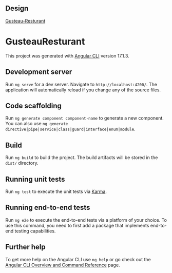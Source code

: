 ## Design
[Gusteau-Resturant](https://www.figma.com/file/54OAnr3fj96VbH9s9M5A4u/original?type=design&node-id=52-2451&mode=design&t=75FvS2DInIjAF6gm-0)


# GusteauResturant

This project was generated with [Angular CLI](https://github.com/angular/angular-cli) version 17.1.3.




## Development server

Run `ng serve` for a dev server. Navigate to `http://localhost:4200/`. The application will automatically reload if you change any of the source files.

## Code scaffolding

Run `ng generate component component-name` to generate a new component. You can also use `ng generate directive|pipe|service|class|guard|interface|enum|module`.

## Build

Run `ng build` to build the project. The build artifacts will be stored in the `dist/` directory.

## Running unit tests

Run `ng test` to execute the unit tests via [Karma](https://karma-runner.github.io).

## Running end-to-end tests

Run `ng e2e` to execute the end-to-end tests via a platform of your choice. To use this command, you need to first add a package that implements end-to-end testing capabilities.

## Further help

To get more help on the Angular CLI use `ng help` or go check out the [Angular CLI Overview and Command Reference](https://angular.io/cli) page.

